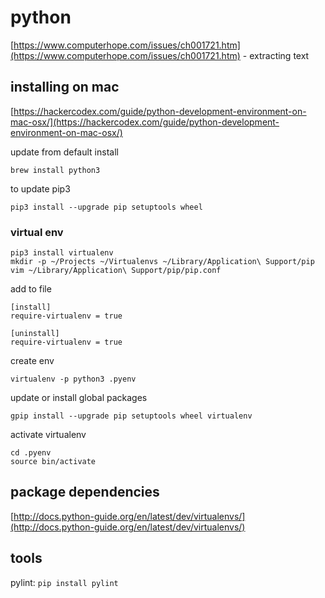 # python

[https://www.computerhope.com/issues/ch001721.htm](https://www.computerhope.com/issues/ch001721.htm) - extracting text

## installing on mac

[https://hackercodex.com/guide/python-development-environment-on-mac-osx/](https://hackercodex.com/guide/python-development-environment-on-mac-osx/)

update from default install

```
brew install python3
```

to update pip3

```
pip3 install --upgrade pip setuptools wheel
```

### virtual env

```
pip3 install virtualenv
mkdir -p ~/Projects ~/Virtualenvs ~/Library/Application\ Support/pip
vim ~/Library/Application\ Support/pip/pip.conf
```

add to file

```
[install]
require-virtualenv = true

[uninstall]
require-virtualenv = true
```

create env

```
virtualenv -p python3 .pyenv
```

update or install global packages

```
gpip install --upgrade pip setuptools wheel virtualenv
```

activate virtualenv

```
cd .pyenv
source bin/activate
```

## package dependencies

[http://docs.python-guide.org/en/latest/dev/virtualenvs/](http://docs.python-guide.org/en/latest/dev/virtualenvs/)



## tools

pylint: `pip install pylint`





